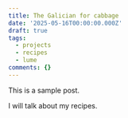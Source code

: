 ```yaml
---
title: The Galician for cabbage
date: '2025-05-16T00:00:00.000Z'
draft: true
tags:
  - projects
  - recipes
  - lume
comments: {}
---
```

This is a sample post.

I will talk about my recipes.
